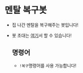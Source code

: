 # 멘탈 복구봇
* 집 나간 멘탈을 복구해주는 봇입니다!
* 봇 초대는 [여기](https://discord.com/api/oauth2/authorize?client_id=1111591044048486461&permissions=8&scope=bot)서 할 수 있습니다!

  ## 명령어
  * `!복구`명령어를 사용 가능합니다!
